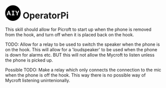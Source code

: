 # <img src='AIY_logo_blue.png' card_color='#022B4F' width='50' height='50' style='vertical-align:bottom'/> OperatorPi
This skill should allow for Picroft to start up when the phone is removed from the hook, and turn off when it is placed back on the hook. 

TODO: Allow for a relay to be used to switch the speaker when the phone is on the hook. This will allow for a 'loudspeaker' to be used when the phone is down for alarms etc. BUT this will not allow the Mycroft to listen unless the phone is picked up.

Possible TODO: Make a relay which only connects the connection to the mic when the phone is off the hook. This way there is no possible way of Mycroft listening unintenionally. 
